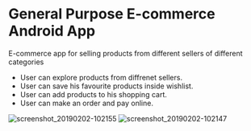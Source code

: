 # General Purpose E-commerce Android App

E-commerce app for selling products from different sellers of different categories

* User can explore products from diffrenet sellers.
* User can save his favourite products inside wishlist.
* User can add products to his shopping cart.
* User can make an order and pay online.

![screenshot_20190202-102155](https://user-images.githubusercontent.com/19555981/52161994-09c0d500-26d6-11e9-9f84-0965e19a264f.jpg)
![screenshot_20190202-102147](https://user-images.githubusercontent.com/19555981/52161992-09283e80-26d6-11e9-9547-607607eb1f9c.jpg)


